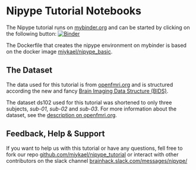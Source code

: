 # Nipype Tutorial Notebooks

The Nipype tutorial runs on [mybinder.org](http://mybinder.org/) and can be started by clicking on the following button: [![Binder](http://mybinder.org/badge.svg)](http://mybinder.org/repo/miykael/nipype_tutorial)

The Dockerfile that creates the nipype environment on mybinder is based on the docker image [miykael/nipype_basic](https://hub.docker.com/r/miykael/nipype_basic/).


## The Dataset

The data used for this tutorial is from [openfmri.org](https://openfmri.org/) and is structured according the new and fancy [Brain Imaging Data Structure (BIDS)](http://bids.neuroimaging.io/).

The dataset ds102 used for this tutorial was shortened to only three subjects, *sub-01*, *sub-02* and *sub-03*. For more information about the dataset, see the [description on openfmri.org](https://openfmri.org/dataset/ds000102/).


## Feedback, Help & Support

If you want to help us with this tutorial or have any questions, fell free to fork our repo [github.com/miykael/nipype_tutorial](https://github.com/miykael/nipype_tutorial) or interact with other contributors on the slack channel [brainhack.slack.com/messages/nipype/](https://brainhack.slack.com/messages/nipype/)
